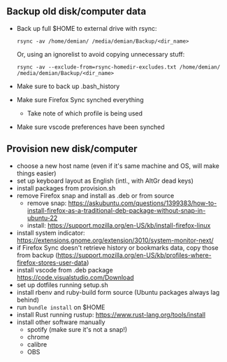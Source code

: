 ## Backup old disk/computer data

- Back up full $HOME to external drive with rsync:
    ```
    rsync -av /home/demian/ /media/demian/Backup/<dir_name>
    ```

    Or, using an ignorelist to avoid copying unnecessary stuff:

    ```
    rsync -av --exclude-from=rsync-homedir-excludes.txt /home/demian/ /media/demian/Backup/<dir_name>
    ```

- Make sure to back up .bash_history
- Make sure Firefox Sync synched everything
  - Take note of which profile is being used
- Make sure vscode preferences have been synched

## Provision new disk/computer

- choose a new host name (even if it's same machine and OS, will make things easier)
- set up keyboard layout as English (intl., with AltGr dead keys)
- install packages from provision.sh
- remove Firefox snap and install as .deb or from source
  - remove snap: https://askubuntu.com/questions/1399383/how-to-install-firefox-as-a-traditional-deb-package-without-snap-in-ubuntu-22
  - install: https://support.mozilla.org/en-US/kb/install-firefox-linux
- install system indicator: https://extensions.gnome.org/extension/3010/system-monitor-next/
- if Firefox Sync doesn't retrieve history or bookmarks data, copy those from backup (https://support.mozilla.org/en-US/kb/profiles-where-firefox-stores-user-data)
- install vscode from .deb package https://code.visualstudio.com/Download
- set up dotfiles running setup.sh
- install rbenv and ruby-build form source (Ubuntu packages always lag behind)
- run `bundle install` on $HOME
- install Rust running rustup: https://www.rust-lang.org/tools/install
- install other software manually
  - spotify (make sure it's not a snap!)
  - chrome
  - calibre
  - OBS
